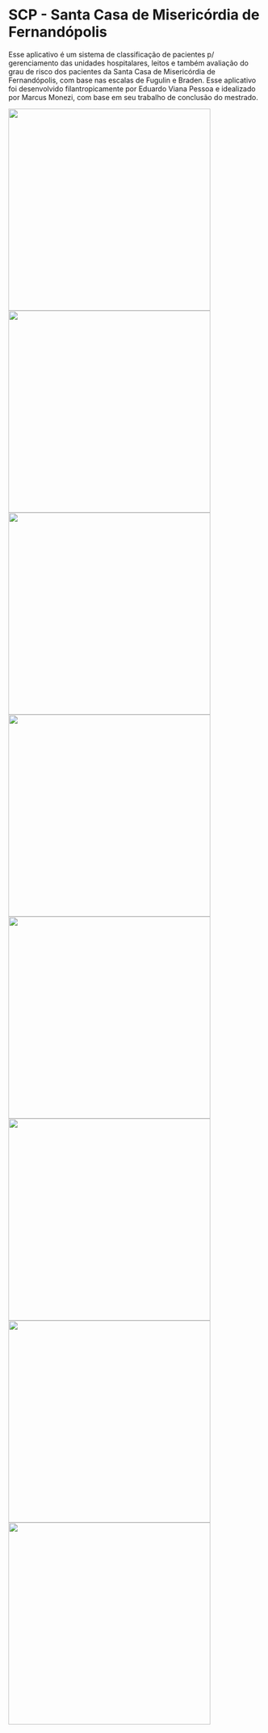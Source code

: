# SCP - Santa Casa de Misericórdia de Fernandópolis
Esse aplicativo é um sistema de classificação de pacientes p/ gerenciamento das unidades hospitalares, leitos e também avaliação do grau de risco dos pacientes da Santa Casa de Misericórdia de Fernandópolis, com base nas escalas de Fugulin e Braden.
Esse aplicativo foi desenvolvido filantropicamente por Eduardo Viana Pessoa e idealizado por Marcus Monezi, com base em seu trabalho de conclusão do mestrado.

<img src="https://i.imgur.com/Esqsic0.png" width="400"> <img src="https://i.imgur.com/jpObo3G.png" width="400"> <img src="https://i.imgur.com/G9ELKTG.png" width="400"> <img src="https://i.imgur.com/u7nSfZE.png" width="400"> <img src="https://i.imgur.com/2xJ40Fj.png" width="400"> <img src="https://i.imgur.com/fq52fq2.png" width="400"> <img src="https://i.imgur.com/IKKQ9TA.png" width="400"> <img src="https://i.imgur.com/2xkjNEF.png" width="400">
